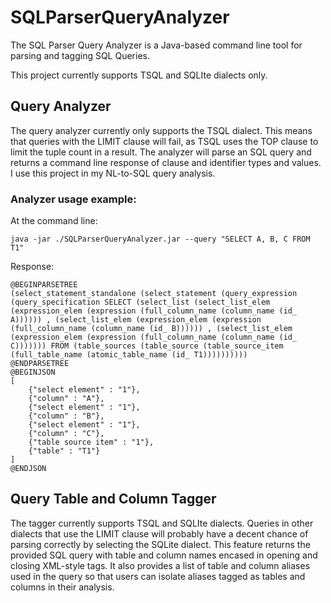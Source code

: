 # SQLParserQueryAnalyzer
The SQL Parser Query Analyzer is a Java-based command line tool for parsing and tagging SQL Queries.

This project currently supports TSQL and SQLIte dialects only.

## Query Analyzer
The query analyzer currently only supports the TSQL dialect. 
This means that queries with the LIMIT clause will fail, as TSQL uses the TOP clause to limit the tuple count in a result.
The analyzer will parse an SQL query and returns a command line response of clause and identifier types and values.
I use this project in my NL-to-SQL query analysis.

### Analyzer usage example:
At the command line:
```
java -jar ./SQLParserQueryAnalyzer.jar --query "SELECT A, B, C FROM T1"
```
Response:
```
@BEGINPARSETREE
(select_statement_standalone (select_statement (query_expression (query_specification SELECT (select_list (select_list_elem (expression_elem (expression (full_column_name (column_name (id_ A)))))) , (select_list_elem (expression_elem (expression (full_column_name (column_name (id_ B)))))) , (select_list_elem (expression_elem (expression (full_column_name (column_name (id_ C))))))) FROM (table_sources (table_source (table_source_item (full_table_name (atomic_table_name (id_ T1))))))))))
@ENDPARSETREE
@BEGINJSON
[
    {"select element" : "1"},
    {"column" : "A"},
    {"select element" : "1"},
    {"column" : "B"},
    {"select element" : "1"},
    {"column" : "C"},
    {"table source item" : "1"},
    {"table" : "T1"}
]
@ENDJSON
```


## Query Table and Column Tagger
The tagger currently supports TSQL and SQLIte dialects. Queries in other dialects that use the LIMIT clause will probably have a decent chance of parsing correctly by selecting the SQLite dialect.
This feature returns the provided SQL query with table and column names encased in opening and closing XML-style tags. 
It also provides a list of table and column aliases used in the query so that users can isolate aliases tagged as tables and columns in their analysis.
